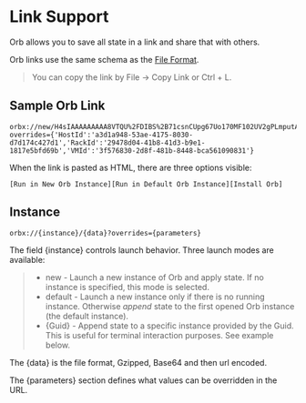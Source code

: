 # Link Support

Orb allows you to save all state in a link and share that with others.

Orb links use the same schema as the [File Format](fileFormat.md).

> You can copy the link by File -> Copy Link or Ctrl + L.

## Sample Orb Link

```
orbx://new/H4sIAAAAAAAAA8VTQU%2FDIBS%2B71csnCUpg67Uo170MF102UV2gPLmputA2hnN0v8utE1jFzVxLpEDfIGP99735b39YOgXKkC6bHUjcyiszACdD9GtU%2FcytxtAZw0H3uzGOHAzB1B4xkN9Hda%2BQzXRqCfIymvdiyLEpcntrvTgyhSlEJJqIlPGcUwlYEaSGPOIRlgnmiQsYyN%2Ftqm7yNufCjzIP5XlKtB6aQ%2BpDl52awd66owNmvpKakr41mjZN7BCPVL1TcgLWUAXthp8Qf%2BlbXcyexZilLKE64h5xxT3m6ZYpUAw4SSBWC31OFUntS2kPcK28K21rYH%2FZdt8IgRdxsmY%2B%2BYaab7EjBOFOfOtpzIZj0mURpyettfmkyMsm09awwL4o101WrSTayxsZ1LVQ7s4nOZ1Dr1yUPlua80ONrJcv36WjOSjCU800k151aD6AMNbzTlCBAAA?overrides={'HostId':'a3d1a948-53ae-4175-8030-d7d174c427d1','RackId':'29478d04-41b8-41d3-b9e1-1817e5bfd69b','VMId':'3f576830-2d8f-481b-8448-bca561090831'}
```

When the link is pasted as HTML, there are three options visible:

```
[Run in New Orb Instance][Run in Default Orb Instance][Install Orb]
```

## Instance
```
orbx://{instance}/{data}?overrides={parameters}
```

The field {instance} controls launch behavior. Three launch modes are available:

> * new - Launch a new instance of Orb and apply state. If no instance is specified, this mode is selected.
> * default - Launch a new instance only if there is no running instance. Otherwise *append* state to the first opened Orb instance (the default instance).
> * {Guid} - Append state to a specific instance provided by the Guid. This is useful for terminal interaction purposes. See example below.

The {data} is the file format, Gzipped, Base64 and then url encoded.

The {parameters} section defines what values can be overridden in the URL.

